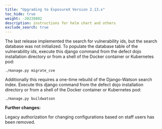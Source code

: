 ```yaml
---
title: "Upgrading to ExposureX Version 2.13.x"
toc_hide: true
weight: -20220802
description: instructions for helm chart and others
exclude_search: true
---
```

The last release implemented the search for vulnerability ids, but the search database was not initialized. To populate the database table of the vulnerability ids, execute this django command from the defect dojo installation directory or from a shell of the Docker container or Kubernetes pod:

`./manage.py migrate_cve`

Additionally this requires a one-time rebuild of the Django-Watson search index. Execute this django command from the defect dojo installation directory or from a shell of the Docker container or Kubernetes pod:

`./manage.py buildwatson`

**Further changes:**

Legacy authorization for changing configurations based on staff users has been removed.
